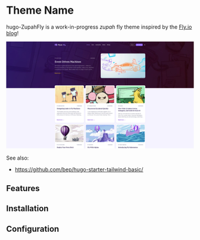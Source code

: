 # Theme Name

hugo-ZupahFly is a work-in-progress <dfn title='AKA "super"'>_zupah_</dfn> fly theme inspired by the [Fly.io blog](https://fly.io/blog/)!

![Fly.io blog screenshot](.github/docs/flyio-blog.png)

See also:
- https://github.com/bep/hugo-starter-tailwind-basic/

## Features

## Installation

## Configuration
